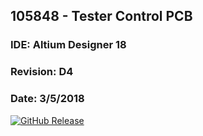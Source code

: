 ## 105848 - Tester Control PCB
### IDE: Altium Designer 18
### Revision: D4
### Date: 3/5/2018

[![GitHub Release][releases-shield]][releases]

[releases]: https://github.com/dhahaj/105848/releases
[releases-shield]: https://img.shields.io/github/release/hassio-addons/addon-appdaemon3.svg
